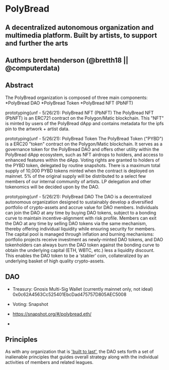 # PolyBread

## A decentralized autonomous organization and multimedia platform. Built by artists, to support and further the arts

**Authors**
brett henderson (@bretth18 || @computerdata)
---

## Abstract

The PolyBread organization is composed of three main components:
    *PolyBread DAO
    *PolyBread Token
    *PolyBread NFT (PbNFT)


prototyping(unf - 5/26/21): PolyBread NFT (PbNFT)
The PolyBread NFT (PbNFT) is an ERC721 contract on the Polygon/Matic blockchain. This "NFT" is minted by users of the PolyBread dApp and contains metadata for the ipfs pin to the artwork + artist data. 


prototyping(unf - 5/26/21): PolyBread Token
The PolyBread Token ("PYBD") is a ERC20 "token" contract on the Polygon/Matic blockchain. It serves as a governance token for the PolyBread DAO and offers other utility within the PolyBread dApp ecosystem, such as NFT airdrops to holders, and access to enhanced features within the dApp. Voting rights are granted to holders of the PYBD token, delegated by routine snapshots. There is a maximum total supply of 10,000 PYBD tokens minted when the contract is deployed on mainnet. 5% of the original supply will be distributed to a select few members of our internal community of artists. LP delegation and other tokenomics will be decided upon by the DAO.



prototyping(unf - 5/26/21): PolyBread DAO
The DAO is a decentralized autonomous organization designed to sustainably develop a diversified portfolio of crypto-assets and accrue value for DAO members.  Individuals can join the DAO at any time by buying DAO tokens, subject to a bonding curve to maintain incentive-alignment with risk profile. Members can exit the DAO at any time by selling DAO tokens via the same mechanism, thereby offering individual liquidity while ensuring security for members. The capital pool is managed through inflation and burning mechanisms: portfolio projects receive investment as newly-minted DAO tokens, and DAO tokenholders can always burn the DAO token against the bonding curve to obtain the underlying capital (ETH, WBTC, etc.) less a liquidity discount. This enables the DAO token to be a ‘stabler’ coin, collateralized by an underlying basket of high quality crypto-assets.


## DAO
- Treasury: Gnosis Multi-Sig Wallet (currently mainnet only, not ideal) 0x0c62A4563Cc525401EbcDad475757D805AEC5008
  
  
- Voting: Snapshot
- https://snapshot.org/#/polybread.eth/
- 

## Principles

As with any organization that is ['built to last'](http://www.wikisummaries.org/wiki/Built_to_Last), the DAO sets forth a set of inalienable principles that guides overall strategy along with the individual activities of members and related leagues.
